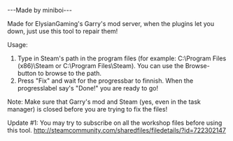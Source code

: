 ---Made by miniboi---

Made for ElysianGaming's Garry's mod server, when the plugins let you down, just use this tool to repair them!

Usage:
1. Type in Steam's path in the program files (for example: C:\Program Files (x86)\Steam or C:\Program Files\Steam). You can use the Browse-button to browse to the path.
2. Press "Fix" and wait for the progressbar to finnish. When the progresslabel say's "Done!" you are ready to go!

Note: Make sure that Garry's mod and Steam (yes, even in the task manager) is closed before you are trying to fix the files!

Update #1: You may try to subscribe on all the workshop files before using this tool.
http://steamcommunity.com/sharedfiles/filedetails/?id=722302147